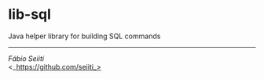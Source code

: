 lib-sql
=======

Java helper library for building SQL commands

-----
_Fábio Seiiti_  
<_https://github.com/seiiti_>
